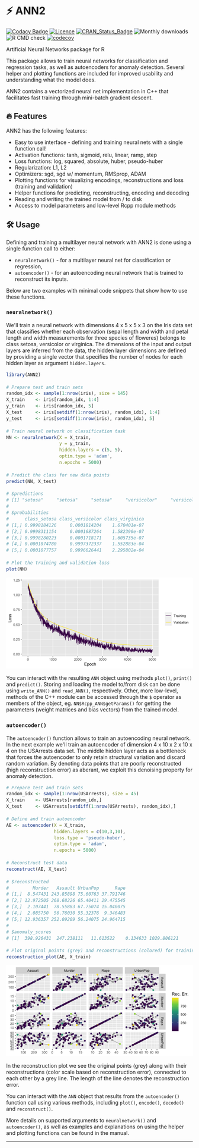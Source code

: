 # :zap: ANN2

[![Codacy Badge](https://api.codacy.com/project/badge/Grade/8aff5bb4c6cc44e1b0a8e3dc4c6d9be0)](https://app.codacy.com/gh/bflammers/ANN2?utm_source=github.com&utm_medium=referral&utm_content=bflammers/ANN2&utm_campaign=Badge_Grade)
[![Licence](https://img.shields.io/badge/licence-GPL--3-blue.svg)](https://www.gnu.org/licenses/gpl-3.0.en.html)
[![CRAN_Status_Badge](http://www.r-pkg.org/badges/version/ANN2)](https://cran.r-project.org/package=ANN2)
![Monthly downloads](https://cranlogs.r-pkg.org/badges/ANN2)
![R CMD check](https://github.com/bflammers/ANN2/workflows/R-CMD-check/badge.svg)
[![codecov](https://codecov.io/gh/bflammers/ANN2/branch/dev/graph/badge.svg)](https://codecov.io/gh/bflammers/ANN2)

Artificial Neural Networks package for R

This package allows to train neural networks for classification and regression tasks, as well as autoencoders for anomaly detection. Several helper and plotting functions are included for improved usability and understanding what the model does.

ANN2 contains a vectorized neural net implementation in C++ that facilitates fast training through mini-batch gradient descent.

## :fire: Features

ANN2 has the following features:

- Easy to use interface - defining and training neural nets with a single function call!
- Activation functions: tanh, sigmoid, relu, linear, ramp, step
- Loss functions: log, squared, absolute, huber, pseudo-huber
- Regularization: L1, L2
- Optimizers: sgd, sgd w/ momentum, RMSprop, ADAM
- Plotting functions for visualizing encodings, reconstructions and loss (training and validation)
- Helper functions for predicting, reconstructing, encoding and decoding
- Reading and writing the trained model from / to disk
- Access to model parameters and low-level Rcpp module methods

## :hammer_and_wrench: Usage

Defining and training a multilayer neural network with ANN2 is done using a single function call to either:

- `neuralnetwork()` - for a multilayer neural net for classification or regression,
- `autoencoder()` - for an autoencoding neural network that is trained to reconstruct its inputs.

Below are two examples with minimal code snippets that show how to use these functions.

### `neuralnetwork()`

We'll train a neural network with dimensions 4 x 5 x 5 x 3 on the Iris data set that classifies whether each observation (sepal length and width and petal length and width measurements for three species of floweres) belongs to class setosa, versicolor or virginica. The dimensions of the input and output layers are inferred from the data, the hidden layer dimensions are defined by providing a single vector that specifies the number of nodes for each hidden layer as argument `hidden.layers`.

```r
library(ANN2)

# Prepare test and train sets
random_idx <- sample(1:nrow(iris), size = 145)
X_train    <- iris[random_idx, 1:4]
y_train    <- iris[random_idx, 5]
X_test     <- iris[setdiff(1:nrow(iris), random_idx), 1:4]
y_test     <- iris[setdiff(1:nrow(iris), random_idx), 5]

# Train neural network on classification task
NN <- neuralnetwork(X = X_train,
                    y = y_train,
                    hidden.layers = c(5, 5),
                    optim.type = 'adam',
                    n.epochs = 5000)

# Predict the class for new data points
predict(NN, X_test)

# $predictions
# [1] "setosa"     "setosa"     "setosa"     "versicolor"     "versicolor"
#
# $probabilities
#      class_setosa class_versicolor class_virginica
# [1,] 0.9998184126     0.0001814204    1.670401e-07
# [2,] 0.9998311154     0.0001687264    1.582390e-07
# [3,] 0.9998280223     0.0001718171    1.605735e-07
# [4,] 0.0001074780     0.9997372337    1.552883e-04
# [5,] 0.0001077757     0.9996626441    2.295802e-04

# Plot the training and validation loss
plot(NN)
```

![](man/images/nn_loss.png)

You can interact with the resulting `ANN` object using methods `plot()`, `print()` and `predict()`. Storing and loading the model to/from disk can be done using `write_ANN()` and `read_ANN()`, respectively. Other, more low-level, methods of the C++ module can be accessed through the `$` operator as members of the object, eg. `NN$Rcpp_ANN$getParams()` for getting the parameters (weight matrices and bias vectors) from the trained model.

### `autoencoder()`

The `autoencoder()` function allows to train an autoencoding neural network. In the next example we'll train an autoencoder of dimension 4 x 10 x 2 x 10 x 4 on the USArrests data set. The middle hidden layer acts as a bottleneck that forces the autoencoder to only retain structural variation and discard random variation. By denoting data points that are poorly reconstructed (high reconstruction error) as aberant, we exploit this denoising property for anomaly detection.

```r
# Prepare test and train sets
random_idx <- sample(1:nrow(USArrests), size = 45)
X_train    <- USArrests[random_idx,]
X_test     <- USArrests[setdiff(1:nrow(USArrests), random_idx),]

# Define and train autoencoder
AE <- autoencoder(X = X_train,
                  hidden.layers = c(10,3,10),
                  loss.type = 'pseudo-huber',
                  optim.type = 'adam',
                  n.epochs = 5000)

# Reconstruct test data
reconstruct(AE, X_test)

# $reconstructed
#         Murder   Assault UrbanPop      Rape
# [1,]  8.547431 243.85898 75.60763 37.791746
# [2,] 12.972505 268.68226 65.40411 29.475545
# [3,]  2.107441  78.55883 67.75074 15.040075
# [4,]  2.085750  56.76030 55.32376  9.346483
# [5,] 12.936357 252.09209 56.24075 24.964715
#
# $anomaly_scores
# [1]  398.926431  247.238111   11.613522    0.134633 1029.806121

# Plot original points (grey) and reconstructions (colored) for training data
reconstruction_plot(AE, X_train)
```

![](man/images/ae_reconstruction_plot.png)

In the reconstruction plot we see the original points (grey) along with their reconstructions (color scale based on reconstruction error), connected to each other by a grey line. The length of the line denotes the reconstruction error.

You can interact with the `ANN` object that results from the `autoencoder()` function call using various methods, including `plot()`, `encode()`, `decode()` and `reconstruct()`.

More details on supported arguments to `neuralnetwork()` and `autoencoder()`, as well as examples and explanations on using the helper and plotting functions can be found in the manual.

---

